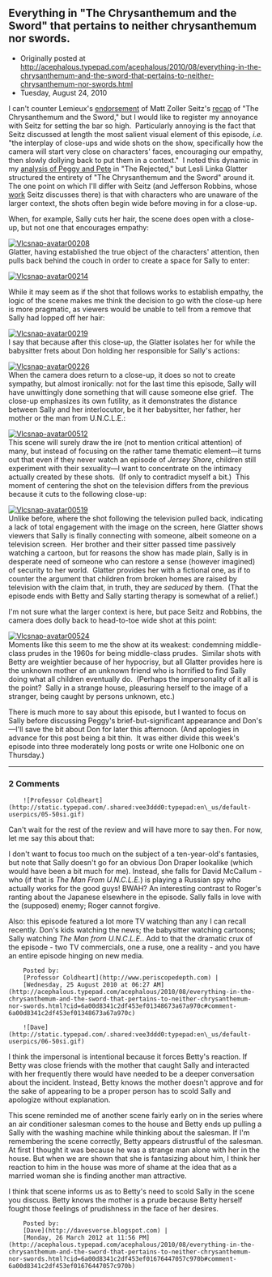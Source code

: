 ## Everything in "The Chrysanthemum and the Sword" that pertains to neither chrysanthemum nor swords.

 * Originally posted at http://acephalous.typepad.com/acephalous/2010/08/everything-in-the-chrysanthemum-and-the-sword-that-pertains-to-neither-chrysanthemum-nor-swords.html
 * Tuesday, August 24, 2010



I can't counter Lemieux's [endorsement](http://www.lawyersgunsmoneyblog.com/2010/08/an-embarassment-of-riches) of Matt Zoller Seitz's [recap](http://www.tnr.com/article/books-and-arts/77157/mad-men-review-the-chrysanthemum-and-the-sword) of "The Chrysanthemum and the Sword," but I would like to register my annoyance with Seitz for setting the bar so high.  Particularly annoying is the fact that Seitz discussed at length the most salient visual element of this episode, _i.e._ "the interplay of close-ups and wide shots on the show, specifically how  the camera will start very close on characters' faces, encouraging our  empathy, then slowly dollying back to put them in a context."  I noted this dynamic in my [analysis of Peggy and Pete](http://acephalous.typepad.com/acephalous/2010/08/the-fourth-season-of-mad-men-has-been-maligned-in-some-corners-because-it-merely-continues-to-be-superb-such-are-the-burdens.html#more) in "The Rejected," but Lesli Linka Glatter structured the entirety of "The Chrysanthemum and the Sword" around it.  The one point on which I'll differ with Seitz (and Jefferson Robbins, whose [work](http://filmfreakcentral.blogspot.com/2009/08/in-retrograde.html) Seitz discusses there) is that with characters who are unaware of the larger context, the shots often begin wide before moving in for a close-up.

When, for example, Sally cuts her hair, the scene does open with a close-up, but not one that encourages empathy:

[![Vlcsnap-avatar00208](http://acephalous.typepad.com/.a/6a00d8341c2df453ef0134866fa9c7970c-500wi "Vlcsnap-avatar00208")](http://acephalous.typepad.com/.a/6a00d8341c2df453ef0134866fa9c7970c-popup)   
Glatter, having established the true object of the characters' attention, then pulls back behind the couch in order to create a space for Sally to enter:

[![Vlcsnap-avatar00214](http://acephalous.typepad.com/.a/6a00d8341c2df453ef0133f34b69e3970b-500wi "Vlcsnap-avatar00214")](http://acephalous.typepad.com/.a/6a00d8341c2df453ef0133f34b69e3970b-popup)

While it may seem as if the shot that follows works to establish empathy, the logic of the scene makes me think the decision to go with the close-up here is more pragmatic, as viewers would be unable to tell from a remove that Sally had lopped off her hair:

[![Vlcsnap-avatar00219](http://acephalous.typepad.com/.a/6a00d8341c2df453ef0134866fb23d970c-500wi "Vlcsnap-avatar00219")](http://acephalous.typepad.com/.a/6a00d8341c2df453ef0134866fb23d970c-popup)   
I say that because after this close-up, the Glatter isolates her for while the babysitter frets about Don holding her responsible for Sally's actions:

[![Vlcsnap-avatar00226](http://acephalous.typepad.com/.a/6a00d8341c2df453ef0134866fb528970c-500wi "Vlcsnap-avatar00226")](http://acephalous.typepad.com/.a/6a00d8341c2df453ef0134866fb528970c-popup)   
When the camera does return to a close-up, it does so not to create sympathy, but almost ironically: not for the last time this episode, Sally will have unwittingly done something that will cause someone else grief.  The close-up emphasizes its own futility, as it demonstrates the distance between Sally and her interlocutor, be it her babysitter, her father, her mother or the man from U.N.C.L.E.:

[![Vlcsnap-avatar00512](http://acephalous.typepad.com/.a/6a00d8341c2df453ef0134866fba6c970c-500wi "Vlcsnap-avatar00512")](http://acephalous.typepad.com/.a/6a00d8341c2df453ef0134866fba6c970c-popup)   
This scene will surely draw the ire (not to mention critical attention) of many, but instead of focusing on the rather tame thematic element—it turns out that even if they never watch an episode of _Jersey Shore_, children still experiment with their sexuality—I want to concentrate on the intimacy actually created by these shots.  (If only to contradict myself a bit.)  This moment of centering the shot on the television differs from the previous because it cuts to the following close-up:

[![Vlcsnap-avatar00519](http://acephalous.typepad.com/.a/6a00d8341c2df453ef0133f34b790c970b-500wi "Vlcsnap-avatar00519")](http://acephalous.typepad.com/.a/6a00d8341c2df453ef0133f34b790c970b-popup)   
Unlike before, where the shot following the television pulled back, indicating a lack of total engagement with the image on the screen, here Glatter shows viewers that Sally is finally connecting with someone, albeit someone on a television screen.  Her brother and their sitter passed time passively watching a cartoon, but for reasons the show has made plain, Sally is in desperate need of someone who can restore a sense (however imagined) of security to her world.  Glatter provides her with a fictional one, as if to counter the argument that children from broken homes are raised by television with the claim that, in truth, they are _seduced_ by them.  (That the episode ends with Betty and Sally starting therapy is somewhat of a relief.)

I'm not sure what the larger context is here, but pace Seitz and Robbins, the camera does dolly back to head-to-toe wide shot at this point:

[![Vlcsnap-avatar00524](http://acephalous.typepad.com/.a/6a00d8341c2df453ef0133f34b8360970b-500wi "Vlcsnap-avatar00524")](http://acephalous.typepad.com/.a/6a00d8341c2df453ef0133f34b8360970b-popup)   
Moments like this seem to me the show at its weakest: condemning middle-class prudes in the 1960s for being middle-class prudes.  Similar shots with Betty are weightier because of her hypocrisy, but all Glatter provides here is the unknown mother of an unknown friend who is horrified to find Sally doing what all children eventually do.  (Perhaps the impersonality of it all is the point?  Sally in a strange house, pleasuring herself to the image of a stranger, being caught by persons unknown, etc.)

There is much more to say about this episode, but I wanted to focus on Sally before discussing Peggy's brief-but-significant appearance and Don's—I'll save the bit about Don for later this afternoon. (And apologies in advance for this post being a bit thin.  It was either  divide this week's episode into three moderately long posts or write  one Holbonic one on Thursday.)

		

* * *

### 2 Comments 

		

                
[]()

	

		![Professor Coldheart](http://static.typepad.com/.shared:vee3ddd0:typepad:en\_us/default-userpics/05-50si.gif)
	

	

		

Can't wait for the rest of the review and will have more to say then.  For now, let me say this about that:

I don't want to focus too much on the subject of a ten-year-old's fantasies, but note that Sally doesn't go for an obvious Don Draper lookalike (which would have been a bit much for me).  Instead, she falls for David McCallum - who (if that is _The Man From U.N.C.L.E._) is playing a Russian spy who actually works for the good guys!  BWAH?  An interesting contrast to Roger's ranting about the Japanese elsewhere in the episode.  Sally falls in love with the (supposed) enemy; Roger cannot forgive.

Also: this episode featured a lot more TV watching than any I can recall recently.  Don's kids watching the news; the babysitter watching cartoons; Sally watching _The Man from U.N.C.L.E._.  Add to that the dramatic crux of the episode - two TV commercials, one a ruse, one a reality - and you have an entire episode hinging on new media.

	

		Posted by:
		[Professor Coldheart](http://www.periscopedepth.com) |
		[Wednesday, 25 August 2010 at 06:27 AM](http://acephalous.typepad.com/acephalous/2010/08/everything-in-the-chrysanthemum-and-the-sword-that-pertains-to-neither-chrysanthemum-nor-swords.html?cid=6a00d8341c2df453ef01348673a67a970c#comment-6a00d8341c2df453ef01348673a67a970c)

[]()

	

		![Dave](http://static.typepad.com/.shared:vee3ddd0:typepad:en\_us/default-userpics/06-50si.gif)
	

	

		

I think the impersonal is intentional because it forces Betty's reaction. If Betty was close friends with the mother that caught Sally and interacted with her frequently there would have needed to be a deeper conversation about the incident. Instead, Betty knows the mother doesn't approve and for the sake of appearing to be a proper person has to scold Sally and apologize without explanation. 

This scene reminded me of another scene fairly early on in the series where an air conditioner salesman comes to the house and Betty ends up pulling a Sally with the washing machine while thinking about the salesman. If I'm remembering the scene correctly, Betty appears distrustful of the salesman. At first I thought it was because he was a strange man alone with her in the house. But when we are shown that she is fantasizing about him, I think her reaction to him in the house was more of shame at the idea that as a married woman she is finding another man attractive. 

I think that scene informs us as to Betty's need to scold Sally in the scene you discuss. Betty knows the mother is a prude because Betty herself fought those feelings of prudishness in the face of her desires. 

	

		Posted by:
		[Dave](http://davesverse.blogspot.com) |
		[Monday, 26 March 2012 at 11:56 PM](http://acephalous.typepad.com/acephalous/2010/08/everything-in-the-chrysanthemum-and-the-sword-that-pertains-to-neither-chrysanthemum-nor-swords.html?cid=6a00d8341c2df453ef01676447057c970b#comment-6a00d8341c2df453ef01676447057c970b)

		

        